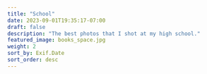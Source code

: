 ```yaml
---
title: "School"
date: 2023-09-01T19:35:17-07:00
draft: false
description: "The best photos that I shot at my high school."
featured_image: books_space.jpg
weight: 2
sort_by: Exif.Date
sort_order: desc
---
```

